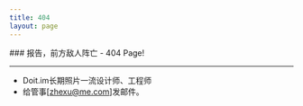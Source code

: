 ```yaml
---
title: 404 
layout: page
---
```


<article class="listing fn-clear"> 
### 报告，前方敌人阵亡  - 404 Page!

---

+ Doit.im长期照片一流设计师、工程师
+ 给管事[zhexu@me.com]发邮件。
</article>
